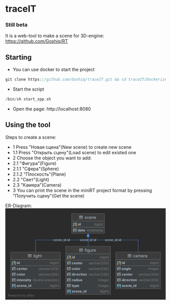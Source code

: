 # traceIT
### Still beta

It is a web-tool to make a scene for 3D-engine: https://github.com/Goshiq/RT

## Starting
- You can use docker to start the project
```C
git clone https://github.com/Goshiq/traceIT.git && cd traceIT/Dockerize
```
- Start the script
```C
/bin/sh start_spp.sh
```
- Open the page:
http://localhost:8080

## Using the tool
Steps to create a scene:
- 1 Press "Новая сцена"(New scene) to create new scene
- 1.1 Press "Открыть сцену"(Load scene) to edit existed one
- 2 Choose the object you want to add:
- 2.1 "Фигура"(Figure)
- 2.1.1 "Сфера"(Sphere)
- 2.1.2 "Плоскость"(Plane)
- 2.2 "Свет"(Light)
- 2.3 "Камера"(Camera)
- 3 You can print the scene in the miniRT project format by pressing "Получить сцену"(Get the scene) 

ER-Diagram:
![Class Diagram](https://github.com/Goshiq/traceIT/blob/main/ER-Diagram.png)
